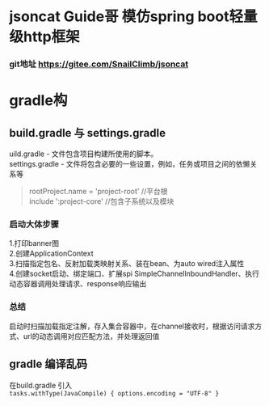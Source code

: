 # jsoncat Guide哥 模仿spring boot轻量级http框架
### git地址 https://gitee.com/SnailClimb/jsoncat

# gradle构
## build.gradle 与 settings.gradle
uild.gradle - 文件包含项目构建所使用的脚本。  
settings.gradle - 文件将包含必要的一些设置，例如，任务或项目之间的依懒关系等

>rootProject.name = 'project-root'   //平台根  
include ':project-core'  //包含子系统以及模块   


### 启动大体步骤
1.打印banner图  
2.创建ApplicationContext  
3.扫描指定包名、反射加载类映射关系、装在bean、为auto wired注入属性  
4.创建socket启动、绑定端口、扩展spi SimpleChannelInboundHandler、执行动态容器调用处理请求、response响应输出

### 总结
启动时扫描加载指定注解，存入集合容器中，在channel接收时，根据访问请求方式、url的动态调用对应匹配方法，并处理返回值

## gradle 编译乱码
在build.gradle 引入  
`tasks.withType(JavaCompile) {
     options.encoding = "UTF-8"
 }`